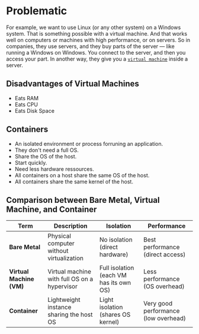 # Problematic

For example, we want to use Linux (or any other system) on a Windows system. That is something possible with a virtual machine. And that works well on computers or machines with high performance, or on servers.
So in companies, they use servers, and they buy parts of the server — like running a Windows on Windows. You connect to the server, and then you access your part.
In another way, they give you a [`virtual machine`](./virtual-machine.md) inside a server.

## Disadvantages of Virtual Machines
- Eats RAM
- Eats CPU
- Eats Disk Space

## Containers

- An isolated environment or process forruning an application.
- They don't need a full OS.
- Share the OS of the host.
- Start quickly.
- Need less hardware ressources.
- All containers on a host share the same OS of the host.
- All containers share the same kernel of the host.



## Comparison between Bare Metal, Virtual Machine, and Container

| Term                     | Description                                  | Isolation                               | Performance                          | 
| ------------------------ | -------------------------------------------- | --------------------------------------- | ------------------------------------ | 
| **Bare Metal**           | Physical computer without virtualization     | No isolation (direct hardware)          | Best performance (direct access)     |
| **Virtual Machine (VM)** | Virtual machine with full OS on a hypervisor | Full isolation (each VM has its own OS) | Less performance (OS overhead)       | 
| **Container**            | Lightweight instance sharing the host OS     | Light isolation (shares OS kernel)      | Very good performance (low overhead) | 
